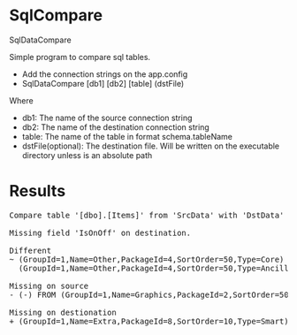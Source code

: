 # SqlCompare
SqlDataCompare

Simple program to compare sql tables.

* Add the connection strings on the app.config
* SqlDataCompare [db1] [db2] [table] (dstFile)

Where

* db1: The name of the source connection string
* db2: The name of the destination connection string
* table: The name of the table in format schema.tableName
* dstFile(optional): The destination file. Will be written on the executable directory unless is an absolute path

# Results

<pre>
Compare table '[dbo].[Items]' from 'SrcData' with 'DstData'

Missing field 'IsOnOff' on destination.

Different
~ (GroupId=1,Name=Other,PackageId=4,SortOrder=50,Type=Core) FROM
  (GroupId=1,Name=Other,PackageId=4,SortOrder=50,Type=Ancillary)

Missing on source
- (-) FROM (GroupId=1,Name=Graphics,PackageId=2,SortOrder=50,Type=Core)

Missing on destionation
+ (GroupId=1,Name=Extra,PackageId=8,SortOrder=10,Type=Smart) FROM (-)
</pre>


